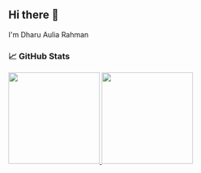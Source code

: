 ## Hi there 👋

I'm Dharu Aulia Rahman <!--, a [Your Role] specializing in [Your Specialization]. I'm passionate about [Your Interests or Field] and always eager to learn more about [Related Topics]. -->

### 📈 GitHub Stats

<p align="left">
<a href="https://github.com/hanyarui">
  <img height="180em" src="https://github-readme-stats-eight-theta.vercel.app/api?username=Estrella-1234&show_icons=true&theme=algolia&include_all_commits=true&count_private=true"/>
  <img height="180em" src="https://github-readme-stats-eight-theta.vercel.app/api/top-langs/?username=Estrella-1234&layout=compact&theme=algolia"/>
</a>
</p>

